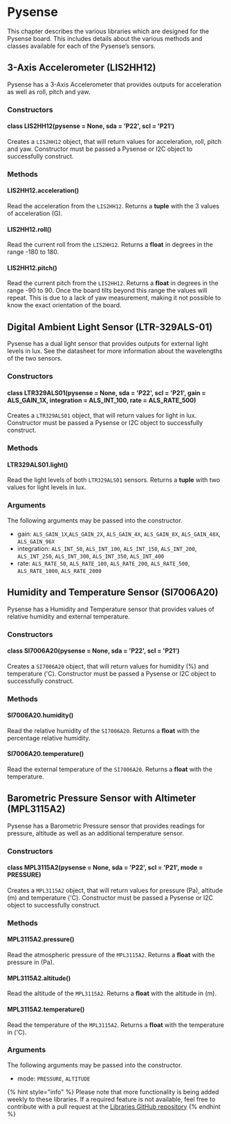 # Pysense

This chapter describes the various libraries which are designed for the Pysense board. This includes details about the various methods and classes available for each of the Pysense’s sensors.

## 3-Axis Accelerometer \(LIS2HH12\)

Pysense has a 3-Axis Accelerometer that provides outputs for acceleration as well as roll, pitch and yaw.

### Constructors

#### class LIS2HH12\(pysense = None, sda = 'P22', scl = 'P21'\)

Creates a `LIS2HH12` object, that will return values for acceleration, roll, pitch and yaw. Constructor must be passed a Pysense or I2C object to successfully construct.

### Methods

#### LIS2HH12.acceleration\(\)

Read the acceleration from the `LIS2HH12`. Returns a **tuple** with the 3 values of acceleration \(G\).

#### LIS2HH12.roll\(\)

Read the current roll from the `LIS2HH12`. Returns a **float** in degrees in the range -180 to 180.

#### LIS2HH12.pitch\(\)

Read the current pitch from the `LIS2HH12`. Returns a **float** in degrees in the range -90 to 90. Once the board tilts beyond this range the values will repeat. This is due to a lack of yaw measurement, making it not possible to know the exact orientation of the board.

## Digital Ambient Light Sensor \(LTR-329ALS-01\)

Pysense has a dual light sensor that provides outputs for external light levels in lux. See the datasheet for more information about the wavelengths of the two sensors.

### Constructors

#### class LTR329ALS01\(pysense = None, sda = 'P22', scl = 'P21', gain = ALS\_GAIN\_1X, integration = ALS\_INT\_100, rate = ALS\_RATE\_500\)

Creates a `LTR329ALS01` object, that will return values for light in lux. Constructor must be passed a Pysense or I2C object to successfully construct.

### Methods

#### LTR329ALS01.light\(\)

Read the light levels of both `LTR329ALS01` sensors. Returns a **tuple** with two values for light levels in lux.

### Arguments

The following arguments may be passed into the constructor.

* gain: `ALS_GAIN_1X`,`ALS_GAIN_2X`, `ALS_GAIN_4X`, `ALS_GAIN_8X`, `ALS_GAIN_48X`, `ALS_GAIN_96X`
* integration: `ALS_INT_50`, `ALS_INT_100`, `ALS_INT_150`, `ALS_INT_200`, `ALS_INT_250`, `ALS_INT_300`, `ALS_INT_350`, `ALS_INT_400`
* rate: `ALS_RATE_50`, `ALS_RATE_100`, `ALS_RATE_200`, `ALS_RATE_500`, `ALS_RATE_1000`, `ALS_RATE_2000`

## Humidity and Temperature Sensor \(SI7006A20\)

Pysense has a Humidity and Temperature sensor that provides values of relative humidity and external temperature.

### Constructors

#### class SI7006A20\(pysense = None, sda = 'P22', scl = 'P21'\)

Creates a `SI7006A20` object, that will return values for humidity \(%\) and temperature \('C\). Constructor must be passed a Pysense or I2C object to successfully construct.

### Methods

#### SI7006A20.humidity\(\)

Read the relative humidity of the `SI7006A20`. Returns a **float** with the percentage relative humidity.

#### SI7006A20.temperature\(\)

Read the external temperature of the `SI7006A20`. Returns a **float** with the temperature.

## Barometric Pressure Sensor with Altimeter \(MPL3115A2\)

Pysense has a Barometric Pressure sensor that provides readings for pressure, altitude as well as an additional temperature sensor.

### Constructors

#### class MPL3115A2\(pysense = None, sda = 'P22', scl = 'P21', mode = PRESSURE\)

Creates a `MPL3115A2` object, that will return values for pressure \(Pa\), altitude \(m\) and temperature \('C\). Constructor must be passed a Pysense or I2C object to successfully construct.

### Methods

#### MPL3115A2.pressure\(\)

Read the atmospheric pressure of the `MPL3115A2`. Returns a **float** with the pressure in \(Pa\).

#### MPL3115A2.altitude\(\)

Read the altitude of the `MPL3115A2`. Returns a **float** with the altitude in \(m\).

#### MPL3115A2.temperature\(\)

Read the temperature of the `MPL3115A2`. Returns a **float** with the temperature in \('C\).

### Arguments

The following arguments may be passed into the constructor.

* mode: `PRESSURE`, `ALTITUDE`

{% hint style="info" %}
Please note that more functionality is being added weekly to these libraries. If a required feature is not available, feel free to contribute with a pull request at the [Libraries GitHub repository](https://github.com/pycom/pycom-libraries)
{% endhint %}




